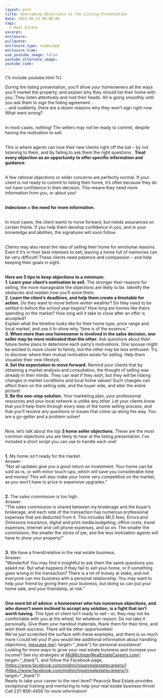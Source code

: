 ```yaml
---
layout: post
title: Overcoming Objections at the Listing Presentation
date: 2019-06-13 00:00:00
tags:
  - Real Estate
excerpt:
enclosure:
pullquote:
enclosure_type: video/mp4
enclosure_time:
use_youtube_image: false
youtube_alternate_image:
youtube_code:
---
```


{% include youtube.html %}

During the listing presentation, you’ll show your homeowners all the ways you’ll market the property, and explain why they should list their home with you. They listen attentively and nod their heads. All is going smoothly until you ask them to sign the listing agreement….<br>…and suddenly, there are a dozen reasons why they won’t sign right now. What went wrong?

<br>In most cases, nothing\! The sellers may not be ready to commit, despite having the motivation to sell.

<br>This is where agents can lose their new clients right off the bat – by not listening to them, and by failing to ask them the right questions. &nbsp;**Treat every objection as an opportunity to offer specific information and guidance.**

<br>A few rational objections or seller concerns are perfectly normal. If your client is not ready to commit to listing their home, it’s often because they do not have confidence in their decision. This means they need more information from you, or about you\!

<br>**Indecision = the need for more information.**&nbsp;

<br>In most cases, the client wants to move forward, but needs assurances on certain fronts. If you help them develop confidence in you, and in your knowledge and abilities, the signatures will soon follow.

<br>Clients may also resist the idea of selling their home for emotional reasons. Even if it’s in their best interests to sell, leaving a home full of memories can be very difficult\! These clients need patience and compassion – and help keeping their goals in sight.

<br>**Here are 5 tips to keep objections to a minimum:**<br>**1\. Learn your client’s motivation to sell.** The stronger their reasons for selling, the more manageable the objections are likely to be. Identify the obstacles and explain how you’ll solve them.&nbsp;<br>**2\. Learn the client’s deadlines, and help them create a timetable for action.** Do they want to move before winter weather? Do they need to be settled in before the school year begins? How long are homes like theirs spending on the market? How long will it take to close after an offer is accepted?&nbsp;<br>Explain what the timeline looks like for their home type, price range and local market, and use it to show why “time is of the essence.”&nbsp;<br>**3\. When more than one homeowner is involved in the sales decision, one seller may be more motivated than the other.** Ask questions about their future home plans to determine each party’s motivations. One spouse might be excited to move closer to family, but the other may be less enthused. Try to discover where their mutual motivation exists for selling. Help them visualize their new lifestyle.&nbsp;<br>**4\. Set the expectation to move forward.** Remind your clients that by obtaining a market analysis and consultation, the thought of selling was already in their minds. They can wait if they wish, but they will be risking changes in market conditions and local home values\! Such changes can affect them on the selling side, and the buyer side, and alter the entire picture\!<br>**5\. Be the one-stop solution.** Your marketing plan, your professional resources and your local network is unlike any other. Let your clients know that you’ll help them through every step of the home selling process, and that you’ll resolve any questions or issues that come up along the way. You are a go-getter and a problem solver\!

<br>Now, let’s talk about the top **3 home seller objections.** These are the most common objections you are likely to hear at the listing presentation. I’ve included a short script you can use to handle each one\!

<br>**1\.** My home isn’t ready for the market.&nbsp;<br>Answer:<br>“Not all updates give you a good return on investment. Your home can be sold as-is, or with minor touch-ups, which will save you considerable time and money\! This will also make your home very competitive on the market, as you won’t have to price in expensive upgrades.”&nbsp;

<br>**2\.** The sales commission is too high.<br>Answer:<br>“The sales commission is shared between my brokerage and the buyer’s brokerage, and each side of the transaction has numerous professional expenses that are deducted from it. This includes MLS fees, Errors and Omissions insurance, digital and print media budgeting, office costs, travel expenses, Internet and cell phone expenses, and so on. The smaller the commission, the smaller the slices of pie, and the less motivation agents will have to show your property\!”

<br>**3\.** We have a friend/relative in the real estate business.&nbsp;<br>Answer:<br>“Wonderful\! You may find it insightful to ask them the same questions you asked me. But what happens if they fail to sell your home, or if something goes wrong in the transaction? There is a lot of money at stake, and not everyone can mix business with a personal relationship. You may want to help your friend by giving them your business, but doing so can put your home sale, and your friendship, at risk.”

<br>**One more bit of advice: a homeowner who has numerous objections, and who doesn’t seem inclined to accept any solution, is a fight that isn’t worth having.** This type of client isn’t ready to sell – or, they may not be comfortable with you at the wheel, for whatever reason. Do not take it personally. Give them your handout materials, thank them for their time, and wish them success. There will be other opportunities\!&nbsp;<br>We’ve just scratched the surface with these examples, and there is so much more I could tell you\! If you would like additional information about handling objections, [message me](https://midmichiganrealestatecareers.com/contact){: target="_blank"} for personal assistance\!&nbsp;<br>Looking for more ways to grow your real estate business and increase your income? See my strategies at [MidMichiganRealEstateCareers.com](https://midmichiganrealestatecareers.com/){: target="_blank"}, and follow the Facebook page, [https://www.facebook.com/midmichiganrealestatecareers/](https://www.facebook.com/midmichiganrealestatecareers/){: target="_blank"}\!<br>Ready to take your career to the next level? Peacock Real Estate provides exceptional training and mentoring to help your real estate business thrive\! Call 231-856-4456 for more information\!